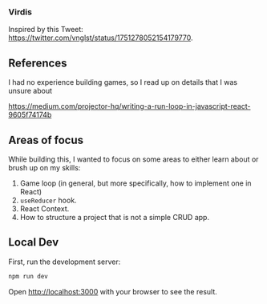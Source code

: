 ### Virdis

Inspired by this Tweet: https://twitter.com/vnglst/status/1751278052154179770.

## References

I had no experience building games, so I read up on details that I was unsure about

https://medium.com/projector-hq/writing-a-run-loop-in-javascript-react-9605f74174b

## Areas of focus

While building this, I wanted to focus on some areas to either learn about or brush up on my skills:

1. Game loop (in general, but more specifically, how to implement one in React)
1. `useReducer` hook.
1. React Context.
1. How to structure a project that is not a simple CRUD app.

## Local Dev

First, run the development server:

```bash
npm run dev
```

Open [http://localhost:3000](http://localhost:3000) with your browser to see the result.
